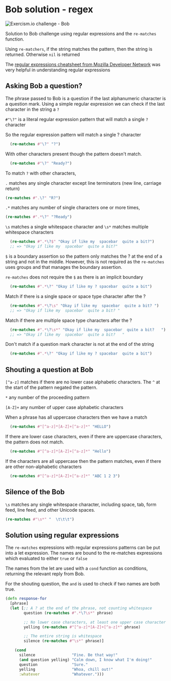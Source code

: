 # Bob solution - regex

![Exercism.io challenge - Bob](https://raw.githubusercontent.com/practicalli/graphic-design/live/banners/exercism/exercisim-exercise-bob-banner.png)

Solution to Bob challenge using regular expressions and the `re-matches` function.

Using `re-matchers`, if the string matches the pattern, then the string is returned. Otherwise `nil` is returned

The [regular expressions cheatsheet from Mozilla Developer Network](https://developer.mozilla.org/en-US/docs/Web/JavaScript/Guide/Regular_Expressions/Cheatsheet) was very helpful in understanding regular expressions

## Asking Bob a question?

The phrase passed to Bob is a question if the last alphanumeric character is a question mark. Using a simple regular expression we can check if the last character in the string a `?`

`#"\?"` is a literal regular expression pattern that will match a single `?` character

So the regular expression pattern will match a single ? character

```clojure
  (re-matches #"\?" "?")
```

With other characters present though the pattern doesn't match.

```clojure
  (re-matches #"\?" "Ready?")
```

To match `?` with other characters,

`.` matches any single character except line terminators (new line, carriage return)

```clojure
(re-matches #".\?" "R?")
```

`.*` matches any number of single characters one or more times,

```clojure
(re-matches #".*\?" "?Ready")
```

`\s` matches a single whitespace character and `\s*` matches multiple whitespace characters

```clojure
  (re-matches #".*\?$" "Okay if like my  spacebar  quite a bit?")
  ;; => "Okay if like my  spacebar  quite a bit?"
```

`$` is a boundary assertion so the pattern only matches the ? at the end of a string and not in the middle.  However, this is not required as the `re-matches` uses groups and that manages the boundary assertion.

`re-matches` does not require the `$` as there is an implicit boundary

```clojure
  (re-matches #".*\?" "Okay if like my ? spacebar  quite a bit")
```

Match if there is a single space or space type character after the ?

```clojure
  (re-matches #".*\?\s" "Okay if like my  spacebar  quite a bit? ")
  ;; => "Okay if like my  spacebar  quite a bit? "
```

Match if there are multiple space type characters after the ?

```clojure
  (re-matches #".*\?\s*" "Okay if like my  spacebar  quite a bit?   ")
  ;; => "Okay if like my  spacebar  quite a bit?   "
```

Don't match if a question mark character is not at the end of the string

```clojure
  (re-matches #".*\?" "Okay if like my ? spacebar  quite a bit")
```

## Shouting a question at Bob

`[^a-z]` matches if there are no lower case alphabetic characters.  The `^` at the start of the pattern negated the pattern.

`*` any number of the proceeding pattern

`[A-Z]+` any number of upper case alphabetic characters

When a phrase has all uppercase characters then we have a match

```clojure
  (re-matches #"[^a-z]*[A-Z]+[^a-z]*" "HELLO")
```

If there are lower case characters, even if there are uppercase characters, the pattern does not match.

```clojure
  (re-matches #"[^a-z]*[A-Z]+[^a-z]*" "Hello")
```

If the characters are all uppercase then the pattern matches, even if there are other non-alphabetic characters

```clojure
  (re-matches #"[^a-z]*[A-Z]+[^a-z]*" "ABC 1 2 3")
```

## Silence of the Bob

`\s` matches any single whitespace character, including space, tab, form feed, line feed, and other Unicode spaces.

```clojure
(re-matches #"\s*" "  \t\t\t")
```

## Solution using regular expressions

The `re-matches` expressions with regular expressions patterns can be put into a let expression.  The names are bound to the re-matches expressions which evaluated to either `true` or `false`

The names from the let are used with a `cond` function as conditions, returning the relevant reply from Bob.

For the shouting question, the `and` is used to check if two names are both true.

```clojure
(defn response-for
  [phrase]
  (let [;; A ? at the end of the phrase, not counting whitespace
        question (re-matches #".*\?\s*" phrase)

        ;; No lower case characters, at least one upper case character
        yelling (re-matches #"[^a-z]*[A-Z]+[^a-z]*" phrase)

        ;; The entire string is whitespace
        silence (re-matches #"\s*" phrase)]

    (cond
      silence                "Fine. Be that way!"
      (and question yelling) "Calm down, I know what I'm doing!"
      question               "Sure."
      yelling                "Whoa, chill out!"
      :whatever              "Whatever.")))
```
